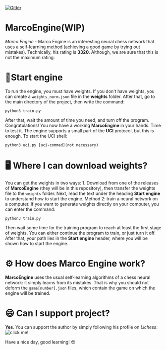 [![Gitter](https://badges.gitter.im/DroidGame/DroidGame3D.svg)](https://gitter.im/WennMarcoRTX/MarcoEngine?utm_source=badge&utm_medium=badge&utm_campaign=pr-badge&utm_content=body_badge) 

# MarcoEngine(WIP)

*Marco Engine* - Marco Engine is an interesting neural chess network that uses a self-learning method (achieving a good game by trying out mistakes). Technically, his rating is **3320**. Although, we are sure that this is not the maximum rating.


#  🚗Start engine

To run the engine, you must have weights. If you don't have weights, you can create a `weights_norm.json` file in the __weights__ folder. After that, go to the main directory of the project, then write the command:

```
python3 train.py
```

After that, wait the amount of time you need, and turn off the program. Congratulations! You now have a working __MarcoEngine__ in your hands. Time to test it. The engine supports a small part of the __UCI__ protocol, but this is enough. To start the UCI shell:

```
python3 uci.py [uci-commad](not necessary)
```

# 🖥️ Where I can download weights?
You can get the weights in two ways: 1. Download from one of the releases of __MarcoEngine__ (they will be in this repository), then transfer the weights file to the `weights` folder. Next, read the text under the heading __Start engine__ to understand how to start the engine. Method 2: train a neural network on a computer. If you want to generate weights directly on your computer, you can enter the command:

```
python3 train.py
```

Then wait some time for the training program to reach at least the first stage of weights. You can either continue the program to train, or just turn it off. After that, your path lies in the __Start engine__ header, where you will be shown how to start the engine.

# ⚙️ How does Marco Engine work?

__MarcoEngine__ uses the usual self-learning algorithms of a chess neural network: it simply learns from its mistakes. That is why you should not deform the `game[number].json` files, which contain the game on which the engine will be trained.

# 😄 Can I support project?

__Yes__. You can support the author by simply following his profile on *Lichess*: ![click me!](https://lichess.org/@/ProshkaKartoshka).

Have a nice day, good learning! 😉
